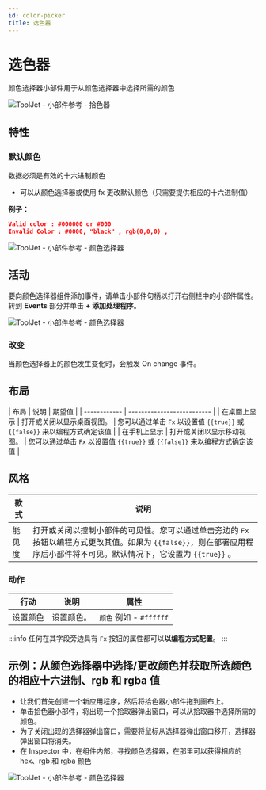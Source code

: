 ```yaml
---
id: color-picker
title: 选色器
---
```


# 选色器

颜色选择器小部件用于从颜色选择器中选择所需的颜色

<div style={{textAlign: 'center'}}>

<img className="screenshot-full" src="/img/widgets/color-picker/picker.png" alt="ToolJet - 小部件参考 - 拾色器" />

</div>

## 特性

### 默认颜色

数据必须是有效的十六进制颜色

- 可以从颜色选择器或使用 fx 更改默认颜色（只需要提供相应的十六进制值）

**例子：**

```json
Valid color : #000000 or #000
Invalid Color : #0000, "black" , rgb(0,0,0) ,
```

<div style={{textAlign: 'center'}}>

<img className="screenshot-full" src="/img/widgets/color-picker/colorpickerdefaultvalue.png" alt="ToolJet - 小部件参考 - 颜色选择器" />

</div>

## 活动

要向颜色选择器组件添加事件，请单击小部件句柄以打开右侧栏中的小部件属性。转到 **Events** 部分并单击 **+ 添加处理程序**。

<div style={{textAlign: 'center'}}>

<img className="screenshot-full" src="/img/widgets/color-picker/events.png" alt="ToolJet - 小部件参考 - 颜色选择器" />

</div>

### 改变

当颜色选择器上的颜色发生变化时，会触发 On change 事件。

## 布局

| 布局         | 说明                       | 期望值                                                                      |
| ------------ | -------------------------- |
| 在桌面上显示 | 打开或关闭以显示桌面视图。 | 您可以通过单击 `Fx` 以设置值 `{{true}}` 或 `{{false}}` 来以编程方式确定该值 |
| 在手机上显示 | 打开或关闭以显示移动视图。 | 您可以通过单击 `Fx` 以设置值 `{{true}}` 或 `{{false}}` 来以编程方式确定该值 |

## 风格

| 款式   | 说明                                                                                                                                                                       |
| ------ | -------------------------------------------------------------------------------------------------------------------------------------------------------------------------- |
| 能见度 | 打开或关闭以控制小部件的可见性。您可以通过单击旁边的 `Fx` 按钮以编程方式更改其值。如果为 `{{false}}`，则在部署应用程序后小部件将不可见。默认情况下，它设置为 `{{true}}` 。 |

### 动作

| 行动     | 说明       | 属性                    |
| -------- | ---------- | ----------------------- |
| 设置颜色 | 设置颜色。 | `颜色` 例如 - `#ffffff` |

:::info
任何在其字段旁边具有 `Fx` 按钮的属性都可以**以编程方式配置**。
:::

## 示例：从颜色选择器中选择/更改颜色并获取所选颜色的相应十六进制、rgb 和 rgba 值
- 让我们首先创建一个新应用程序，然后将拾色器小部件拖到画布上。
- 单击拾色器小部件，将出现一个拾取器弹出窗口，可以从拾取器中选择所需的颜色。
- 为了关闭出现的选择器弹出窗口，需要将鼠标从选择器弹出窗口移开，选择器弹出窗口将消失。
- 在 Inspector 中，在组件内部，寻找颜色选择器，在那里可以获得相应的 hex、rgb 和 rgba 颜色

<div style={{textAlign: 'center'}}>

<img className="screenshot-full" src="/img/widgets/color-picker/colorpickerinspector.png" alt="ToolJet - 小部件参考 - 颜色选择器" />

</div>